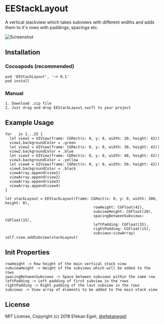 # EEStackLayout

A vertical stackview which takes subviews with different widths and adds them to it's rows with paddings, spacings etc.

![Screenshot](https://github.com/efekanegeli/EEStackLayout/blob/master/example1.png)

## Installation

### Cocoapods (recommended)

```
pod 'EEStackLayout', '~> 0.1'
pod install
```

### Manual

```
1. Download .zip file
2. Just drag and drop EEStackLayout.swift to your project
```

## Example Usage

```
for _ in 1...25 {
  let view1 = UIView(frame: CGRect(x: 0, y: 0, width: 20, height: 42))
  view1.backgroundColor = .green
  let view2 = UIView(frame: CGRect(x: 0, y: 0, width: 30, height: 42))
  view2.backgroundColor = .blue
  let view3 = UIView(frame: CGRect(x: 0, y: 0, width: 40, height: 42))
  view3.backgroundColor = .yellow
  let view4 = UIView(frame: CGRect(x: 0, y: 0, width: 50, height: 42))
  view4.backgroundColor = .black
  viewArray.append(view1)
  viewArray.append(view2)
  viewArray.append(view3)
  viewArray.append(view4)
}

let stackLayout = EEStackLayout(frame: CGRect(x: 0, y: 0, width: 380, height: 0),
                                        rowHeight: CGFloat(42),
                                        subviewHeight: CGFloat(20),
                                        spacingBetweenSubviews: CGFloat(15),
                                        leftPadding: CGFloat(15),
                                        rightPadding: CGFloat(15),
                                        subviews:viewArray)
self.view.addSubview(stackLayout)
```

## Init Properties
```
rowHeight -> Row height of the main vertical stack view
subviewHeight -> Height of the subviews which will be added to the rows
spacingBetweenSubviews -> Space between subviews within the same row
leftPadding -> Left padding of first subview in the rows
rightPadding -> Right padding of the last subview in the rows
subviews -> View array of elements to be added to the main stack view
```

## License

MIT License, Copyright (c) 2018 Efekan Egeli, [@efekanegeli](https://twitter.com/efekanegeli)
